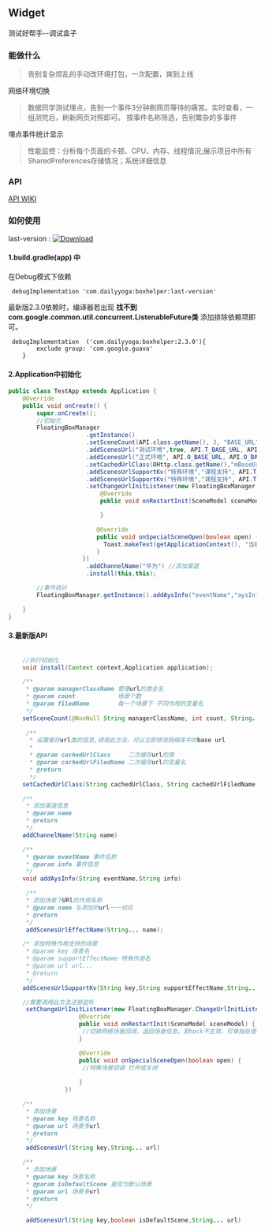## Widget

测试好帮手--调试盒子

### 能做什么

> 告别复杂烦乱的手动改环境打包，一次配置，爽到上线

网络环境切换 

> 数据同学测试埋点，告别一个事件3分钟刷网页等待的痛苦。实时查看，一组测完后，刷新网页对照即可。
 按事件名称筛选，告别繁杂的多事件

埋点事件统计显示

> 性能监控：分析每个页面的卡顿、CPU、内存、线程情况;展示项目中所有SharedPreferences存储情况；系统详细信息



### API

[ API WIKI](https://github.com/funnyzhaov/Widget/wiki/%E6%A0%B8%E5%BF%83API%E8%AF%B4%E6%98%8E)

### 如何使用

last-version :  [ ![Download](https://api.bintray.com/packages/funnyzhaov/maven/boxhelper/images/download.svg?version=2.3.0) ](https://bintray.com/funnyzhaov/maven/boxhelper/2.3.0/link)


#### 1.build.gradle(app) 中


在Debug模式下依赖

```
 debugImplementation 'com.dailyyoga:boxhelper:last-version'

```

最新版2.3.0依赖时，编译器若出现 **找不到com.google.common.util.concurrent.ListenableFuture类**
添加排除依赖项即可。

```
 debugImplementation  ('com.dailyyoga:boxhelper:2.3.0'){
        exclude group: 'com.google.guava'
    }
```

#### 2.Application中初始化

```java
public class TestApp extends Application {
    @Override
    public void onCreate() {
        super.onCreate();
        //初始化
        FloatingBoxManager
                      .getInstance()
                      .setSceneCount(API.class.getName(), 3, "BASE_URL", "BASE_H5_URL")
                      .addScenesUrl("测试环境",true, API.T_BASE_URL, API.T_BASE_H5_URL)
                      .addScenesUrl("正式环境", API.O_BASE_URL, API.O_BASE_H5_URL)
                      .setCachedUrlClass(OHttp.class.getName(),"mBaseUrl") //可传入网络类保存url的信息
                      .addScenesUrlSupportKv("特殊环境","课程支持", API.T_BASE_URL, API.T_BASE_H5_URL, API.T_BASE_H5_URL, API.T_BASE_H5_URL, API.T_BASE_H5_URL)
                      .addScenesUrlSupportKv("特殊环境","课程支持", API.T_BASE_URL, API.T_BASE_H5_URL, API.T_BASE_H5_URL, API.T_BASE_H5_URL, API.T_BASE_H5_URL)
                      .setChangeUrlInitListener(new FloatingBoxManager.ChangeUrlInitListener() {
                          @Override
                          public void onRestartInit(SceneModel sceneModel) {

                          }

                         @Override
                         public void onSpecialSceneOpen(boolean open) {
                           Toast.makeText(getApplicationContext(), "当前"+open, Toast.LENGTH_SHORT).show();
                         }
                     })
                      .addChannelName("华为") //添加渠道
                      .install(this,this);

        //事件统计
        FloatingBoxManager.getInstance().addAysInfo("eventName","aysInfo");

    }
}

```


#### 3.最新版API

```java
    
    //执行初始化
    void install(Context context,Application application);

    /**
     * @param managerClassName 管理url的类全名
     * @param count            场景个数
     * @param filedName        每一个场景下 不同作用的变量名
     */
    setSceneCount(@NonNull String managerClassName, int count, String... filedName)
    
     /**
      * 设置缓存url类的信息,调用此方法，可以立即修改网络库中的base url
      *
      * @param cachedUrlClass     二次缓存url的类
      * @param cachedUrlFiledName 二次缓存url的变量名
      * @return
      */
    setCachedUrlClass(String cachedUrlClass, String cachedUrlFiledName) 

    /**
     * 添加渠道信息
     * @param name
     * @return
     */
    addChannelName(String name)

    /**
     * @param eventName 事件名称
     * @param info 事件信息
     */
    void addAysInfo(String eventName,String info)

     /**
     * 添加场景下URl的作用名称
     * @param name 与添加的url一一对应
     * @return
     */
     addScenesUrlEffectName(String... name);

    /* 添加特殊作用支持的场景
     * @param key 场景名
     * @param supportEffectName 特殊作用名
     * @param url url...
     * @return
     */
    addScenesUrlSupportKv(String key,String supportEffectName,String... url)

    //需要调用此方法注册监听
     setChangeUrlInitListener(new FloatingBoxManager.ChangeUrlInitListener() {
                    @Override
                    public void onRestartInit(SceneModel sceneModel) {
                     //切换网络场景回调，返回场景信息，若hock不生效，可单独处理网络切换
                    }

                    @Override
                    public void onSpecialSceneOpen(boolean open) {
                     //特殊场景回调 打开或关闭
                       
                    }
                })

    /**
     * 添加场景
     * @param key 场景名称
     * @param url 场景多url
     * @return
     */ 
     addScenesUrl(String key,String... url)

    /**
     * 添加场景
     * @param key 场景名称
     * @param isDefaultScene 是否为默认场景
     * @param url 场景多url
     * @return
     */ 

     addScenesUrl(String key,boolean isDefaultScene,String... url)
     
```

  


